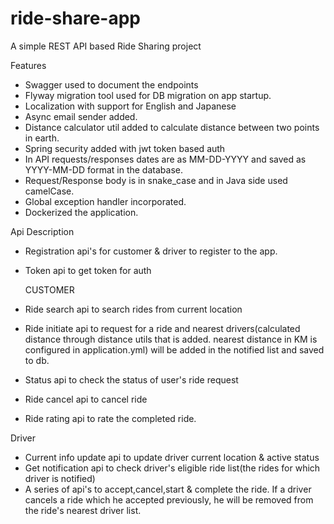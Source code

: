 # ride-share-app
A simple REST API based Ride Sharing project

Features
- Swagger used to document the endpoints
- Flyway migration tool used for DB migration on app startup.
- Localization with support for English and Japanese
- Async email sender added.
- Distance calculator util added to calculate distance between two points in earth.
- Spring security added with jwt token based auth
- In API requests/responses dates are as MM-DD-YYYY and saved as
   YYYY-MM-DD format in the database. 
- Request/Response body is in snake_case and in Java side used camelCase.
- Global exception handler incorporated.
- Dockerized the application.

Api Description
- Registration api's for customer & driver to register to the app.
- Token api to get token for auth
   
  CUSTOMER
- Ride search api to search rides from current location
- Ride initiate api to request for a ride and nearest drivers(calculated distance through distance utils that is added. nearest distance in KM is configured in application.yml) 
  will be added in the notified list and saved to db.
- Status api to check the status of user's ride request
- Ride cancel api to cancel ride
- Ride rating api to rate the completed ride.

Driver
- Current info update api to update driver current location & active status
- Get notification api to check driver's eligible ride list(the rides for which driver is notified)
- A series of api's to accept,cancel,start & complete the ride. If a driver cancels a ride which he accepted previously, he will be removed from the ride's nearest driver list. 

